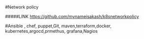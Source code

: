#Network policy

#####LINK https://github.com/mynameisakash/k8snetworkpolicy


#Ansible , chef, puppet,Git, maven,terraform,docker, kubernetes,argocd,prmethus, grafana,Nagios







